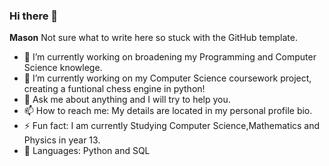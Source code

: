 ### Hi there 👋

**Mason**
Not sure what to write here so stuck with the GitHub template.
- 🔭 I’m currently working on broadening my Programming and Computer Science knowlege.
- 🌱 I’m currently working on my Computer Science coursework project, creating a funtional chess engine in python!
- 💬 Ask me about anything and I will try to help you.
- 📫 How to reach me: My details are located in my personal profile bio.
- ⚡ Fun fact: I am currently Studying Computer Science,Mathematics and Physics in year 13.
- 🛫 Languages: Python and SQL
